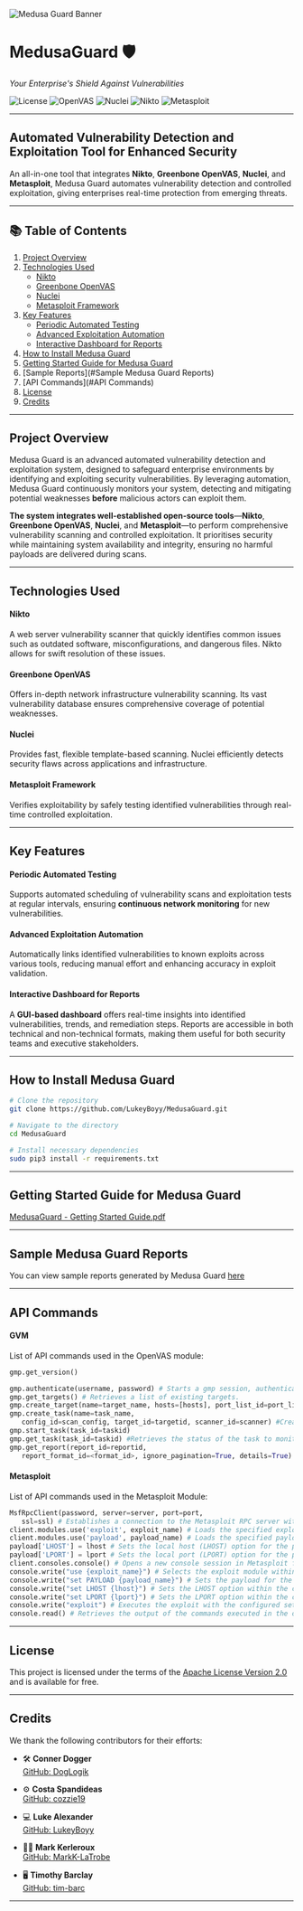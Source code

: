 ![Medusa Guard Banner](https://github.com/user-attachments/assets/ba744d99-b6a2-4f27-adbd-1ef93332d052)

# MedusaGuard 🛡️  
_Your Enterprise's Shield Against Vulnerabilities_

![License](https://img.shields.io/badge/License-Apache_2.0-blue.svg)
![OpenVAS](https://img.shields.io/badge/Tool-OpenVAS-green.svg)
![Nuclei](https://img.shields.io/badge/Tool-Nuclei-yellow.svg)
![Nikto](https://img.shields.io/badge/Tool-Nikto-orange.svg)
![Metasploit](https://img.shields.io/badge/Tool-Metasploit-red.svg)

---

## Automated Vulnerability Detection and Exploitation Tool for Enhanced Security

An all-in-one tool that integrates **Nikto**, **Greenbone OpenVAS**, **Nuclei**, and **Metasploit**, Medusa Guard automates vulnerability detection and controlled exploitation, giving enterprises real-time protection from emerging threats.

---

## 📚 **Table of Contents**
1. [Project Overview](#project-overview)
2. [Technologies Used](#technologies-used)
   - [Nikto](#nikto)
   - [Greenbone OpenVAS](#greenbone-openvas)
   - [Nuclei](#nuclei)
   - [Metasploit Framework](#metasploit-framework)
3. [Key Features](#key-features)
   - [Periodic Automated Testing](#periodic-automated-testing)
   - [Advanced Exploitation Automation](#advanced-exploitation-automation)
   - [Interactive Dashboard for Reports](#interactive-dashboard-for-reports)
4. [How to Install Medusa Guard](#how-to-install-medusa-guard)
5. [Getting Started Guide for Medusa Guard](#getting-started-guide-for-medusa-guard)
6. [Sample Reports](#Sample Medusa Guard Reports)
7. [API Commands](#API Commands)
8. [License](#license)
9. [Credits](#credits)

---

## **Project Overview**

Medusa Guard is an advanced automated vulnerability detection and exploitation system, designed to safeguard enterprise environments by identifying and exploiting security vulnerabilities. By leveraging automation, Medusa Guard continuously monitors your system, detecting and mitigating potential weaknesses **before** malicious actors can exploit them.

**The system integrates well-established open-source tools**—**Nikto**, **Greenbone OpenVAS**, **Nuclei**, and **Metasploit**—to perform comprehensive vulnerability scanning and controlled exploitation. It prioritises security while maintaining system availability and integrity, ensuring no harmful payloads are delivered during scans.

---

## **Technologies Used**

#### Nikto 
A web server vulnerability scanner that quickly identifies common issues such as outdated software, misconfigurations, and dangerous files. Nikto allows for swift resolution of these issues.

#### Greenbone OpenVAS 
Offers in-depth network infrastructure vulnerability scanning. Its vast vulnerability database ensures comprehensive coverage of potential weaknesses.

#### Nuclei
Provides fast, flexible template-based scanning. Nuclei efficiently detects security flaws across applications and infrastructure.

#### Metasploit Framework
Verifies exploitability by safely testing identified vulnerabilities through real-time controlled exploitation.

---

## **Key Features**

#### Periodic Automated Testing
Supports automated scheduling of vulnerability scans and exploitation tests at regular intervals, ensuring **continuous network monitoring** for new vulnerabilities.

#### Advanced Exploitation Automation
Automatically links identified vulnerabilities to known exploits across various tools, reducing manual effort and enhancing accuracy in exploit validation.

#### Interactive Dashboard for Reports
A **GUI-based dashboard** offers real-time insights into identified vulnerabilities, trends, and remediation steps. Reports are accessible in both technical and non-technical formats, making them useful for both security teams and executive stakeholders.

---

## **How to Install Medusa Guard**

```bash
# Clone the repository
git clone https://github.com/LukeyBoyy/MedusaGuard.git

# Navigate to the directory
cd MedusaGuard

# Install necessary dependencies
sudo pip3 install -r requirements.txt
```

---

## **Getting Started Guide for Medusa Guard**
[MedusaGuard - Getting Started Guide.pdf](https://github.com/user-attachments/files/17359582/MedusaGuard.-.Getting.Started.Guide.pdf)

---

## **Sample Medusa Guard Reports**
You can view sample reports generated by Medusa Guard [here](https://drive.google.com/drive/folders/1V1qrzmowVSx53C1W2zsUx3odLh-tbkJG?usp=sharing)

---

## **API Commands**

#### GVM
List of API commands used in the OpenVAS module:
```python
gmp.get_version()

gmp.authenticate(username, password) # Starts a gmp session, authentication is for the life of the session
gmp.get_targets() # Retrieves a list of existing targets.
gmp.create_target(name=target_name, hosts=[hosts], port_list_id=port_list_name)
gmp.create_task(name=task_name,
   config_id=scan_config, target_id=targetid, scanner_id=scanner) #Creates a task for the specified target.
gmp.start_task(task_id=taskid)
gmp.get_task(task_id=taskid) #Retrieves the status of the task to monitor its progress.
gmp.get_report(report_id=reportid,
   report_format_id=<format_id>, ignore_pagination=True, details=True) # Fetches the report in the specified format (XML, PDF, or CSV).
```

#### Metasploit
List of API commands used in the Metasploit Module:
```python
MsfRpcClient(password, server=server, port=port,
   ssl=ssl) # Establishes a connection to the Metasploit RPC server with the specified credentials and connection parameters.
client.modules.use('exploit', exploit_name) # Loads the specified exploit module.
client.modules.use('payload', payload_name) # Loads the specified payload module.
payload['LHOST'] = lhost # Sets the local host (LHOST) option for the payload.
payload['LPORT'] = lport # Sets the local port (LPORT) option for the payload.
client.consoles.console() # Opens a new console session in Metasploit for command execution.
console.write("use {exploit_name}") # Selects the exploit module within the console session.
console.write("set PAYLOAD {payload_name}") # Sets the payload for the exploit.
console.write("set LHOST {lhost}") # Sets the LHOST option within the console session.
console.write("set LPORT {lport}") # Sets the LPORT option within the console session.
console.write("exploit") # Executes the exploit with the configured settings in the console.
console.read() # Retrieves the output of the commands executed in the console for logging or reporting purposes.
```

---
## **License**  
This project is licensed under the terms of the [Apache License Version 2.0](https://www.apache.org/licenses/LICENSE-2.0) and is available for free.

---

## **Credits**

We thank the following contributors for their efforts:

- 🛠️ **Conner Dogger**  
  [GitHub: DogLogik](https://github.com/DogLogik)

- ⚙️ **Costa Spandideas**  
  [GitHub: cozzie19](https://github.com/cozzie19)

- 💻 **Luke Alexander**  
  [GitHub: LukeyBoyy](https://github.com/LukeyBoyy)

- 🧑‍💻 **Mark Kerleroux**  
  [GitHub: MarkK-LaTrobe](https://github.com/MarkK-LaTrobe)

- 🖥️ **Timothy Barclay**  
  [GitHub: tim-barc](https://github.com/tim-barc)

---

